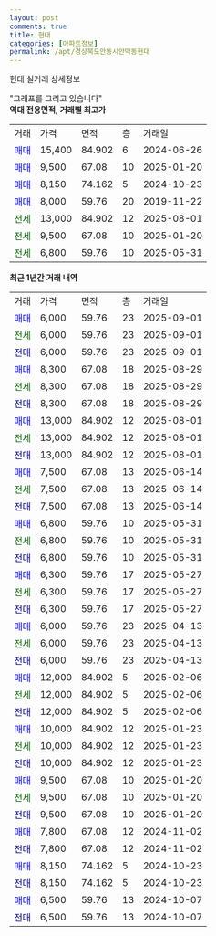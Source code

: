 ```yaml
---
layout: post
comments: true
title: 현대
categories: [아파트정보]
permalink: /apt/경상북도안동시안막동현대
---
```


현대 실거래 상세정보

<script type="text/javascript">
  google.charts.load('current', {'packages':['line', 'corechart']});
  google.charts.setOnLoadCallback(drawChart);

  function drawChart() {
    var data = new google.visualization.DataTable();
    data.addColumn('date', '거래일');
    data.addColumn('number', "매매");
    data.addColumn('number', "전세");
    data.addColumn('number', "전매");

    data.addRows([[new Date(Date.parse("2025-09-01")), 6000, null, null], [new Date(Date.parse("2025-09-01")), null, 6000, null], [new Date(Date.parse("2025-09-01")), null, null, 6000], [new Date(Date.parse("2025-08-29")), 8300, null, null], [new Date(Date.parse("2025-08-29")), null, 8300, null], [new Date(Date.parse("2025-08-29")), null, null, 8300], [new Date(Date.parse("2025-08-01")), 13000, null, null], [new Date(Date.parse("2025-08-01")), null, 13000, null], [new Date(Date.parse("2025-08-01")), null, null, 13000], [new Date(Date.parse("2025-06-14")), 7500, null, null], [new Date(Date.parse("2025-06-14")), null, 7500, null], [new Date(Date.parse("2025-06-14")), null, null, 7500], [new Date(Date.parse("2025-05-31")), 6800, null, null], [new Date(Date.parse("2025-05-31")), null, 6800, null], [new Date(Date.parse("2025-05-31")), null, null, 6800], [new Date(Date.parse("2025-05-27")), 6300, null, null], [new Date(Date.parse("2025-05-27")), null, 6300, null], [new Date(Date.parse("2025-05-27")), null, null, 6300], [new Date(Date.parse("2025-04-13")), 6000, null, null], [new Date(Date.parse("2025-04-13")), null, 6000, null], [new Date(Date.parse("2025-04-13")), null, null, 6000], [new Date(Date.parse("2025-02-06")), 12000, null, null], [new Date(Date.parse("2025-02-06")), null, 12000, null], [new Date(Date.parse("2025-02-06")), null, null, 12000], [new Date(Date.parse("2025-01-23")), 10000, null, null], [new Date(Date.parse("2025-01-23")), null, 10000, null], [new Date(Date.parse("2025-01-23")), null, null, 10000], [new Date(Date.parse("2025-01-20")), 9500, null, null], [new Date(Date.parse("2025-01-20")), null, 9500, null], [new Date(Date.parse("2025-01-20")), null, null, 9500], [new Date(Date.parse("2024-11-02")), 7800, null, null], [new Date(Date.parse("2024-11-02")), null, null, 7800], [new Date(Date.parse("2024-10-23")), 8150, null, null], [new Date(Date.parse("2024-10-23")), null, null, 8150], [new Date(Date.parse("2024-10-07")), 6500, null, null], [new Date(Date.parse("2024-10-07")), null, null, 6500]]);

    var options = {
      hAxis: {
        format: 'yyyy/MM/dd'
      },    
      lineWidth: 0,
      pointsVisible: true,    
      title: '최근 1년간 유형별 실거래가 분포',
      legend: { position: 'bottom' }
    };

    var formatter = new google.visualization.NumberFormat({pattern:'###,###'} );
    formatter.format(data, 1);
    formatter.format(data, 2);
    
    setTimeout(function() {
        var chart = new google.visualization.LineChart(document.getElementById('columnchart_material'));
        chart.draw(data, (options));
        document.getElementById('loading').style.display = 'none';
    }, 200);
  }
</script>


<div id="loading" style="z-index:20; display: block; margin-left: 0px">"그래프를 그리고 있습니다"</div>
<div id="columnchart_material" style="width: 95%; margin-left: 0px; display: block"></div>
<!-- contents start -->
<b>역대 전용면적, 거래별 최고가</b>
<table class="sortable">
    <tr>
      <td>거래</td>
      <td>가격</td>
      <td>면적</td>
      <td>층</td>
      <td>거래일</td>
    </tr>
        <tr>
          <td><a style="color: blue">매매</a></td>
          <td>15,400</td>
          <td>84.902</td>
          <td>6</td>
          <td>2024-06-26</td>
        </tr>            <tr>
          <td><a style="color: blue">매매</a></td>
          <td>9,500</td>
          <td>67.08</td>
          <td>10</td>
          <td>2025-01-20</td>
        </tr>            <tr>
          <td><a style="color: blue">매매</a></td>
          <td>8,150</td>
          <td>74.162</td>
          <td>5</td>
          <td>2024-10-23</td>
        </tr>            <tr>
          <td><a style="color: blue">매매</a></td>
          <td>8,000</td>
          <td>59.76</td>
          <td>20</td>
          <td>2019-11-22</td>
        </tr>        
        <tr>
              <td><a style="color: darkgreen">전세</a></td>
              <td>13,000</td>
              <td>84.902</td>
              <td>12</td>
              <td>2025-08-01</td>
            </tr>            <tr>
              <td><a style="color: darkgreen">전세</a></td>
              <td>9,500</td>
              <td>67.08</td>
              <td>10</td>
              <td>2025-01-20</td>
            </tr>            <tr>
              <td><a style="color: darkgreen">전세</a></td>
              <td>6,800</td>
              <td>59.76</td>
              <td>10</td>
              <td>2025-05-31</td>
            </tr>        
    
</table>

<b>최근 1년간 거래 내역</b>

<table class="sortable">
    <tr>
      <td>거래</td>
      <td>가격</td>
      <td>면적</td>
      <td>층</td>
      <td>거래일</td>
    </tr>
    <tr>
      <td><a style="color: blue">매매</a></td>
      <td>6,000</td>
      <td>59.76</td>
      <td>23</td>
      <td>2025-09-01</td>
    </tr>          <tr>
      <td><a style="color: darkgreen">전세</a></td>
      <td>6,000</td>
      <td>59.76</td>
      <td>23</td>
      <td>2025-09-01</td>
    </tr>          <tr>
      <td><a style="color: darkblue">전매</a></td>
      <td>6,000</td>
      <td>59.76</td>
      <td>23</td>
      <td>2025-09-01</td>
    </tr>          <tr>
      <td><a style="color: blue">매매</a></td>
      <td>8,300</td>
      <td>67.08</td>
      <td>18</td>
      <td>2025-08-29</td>
    </tr>          <tr>
      <td><a style="color: darkgreen">전세</a></td>
      <td>8,300</td>
      <td>67.08</td>
      <td>18</td>
      <td>2025-08-29</td>
    </tr>          <tr>
      <td><a style="color: darkblue">전매</a></td>
      <td>8,300</td>
      <td>67.08</td>
      <td>18</td>
      <td>2025-08-29</td>
    </tr>          <tr>
      <td><a style="color: blue">매매</a></td>
      <td>13,000</td>
      <td>84.902</td>
      <td>12</td>
      <td>2025-08-01</td>
    </tr>          <tr>
      <td><a style="color: darkgreen">전세</a></td>
      <td>13,000</td>
      <td>84.902</td>
      <td>12</td>
      <td>2025-08-01</td>
    </tr>          <tr>
      <td><a style="color: darkblue">전매</a></td>
      <td>13,000</td>
      <td>84.902</td>
      <td>12</td>
      <td>2025-08-01</td>
    </tr>          <tr>
      <td><a style="color: blue">매매</a></td>
      <td>7,500</td>
      <td>67.08</td>
      <td>13</td>
      <td>2025-06-14</td>
    </tr>          <tr>
      <td><a style="color: darkgreen">전세</a></td>
      <td>7,500</td>
      <td>67.08</td>
      <td>13</td>
      <td>2025-06-14</td>
    </tr>          <tr>
      <td><a style="color: darkblue">전매</a></td>
      <td>7,500</td>
      <td>67.08</td>
      <td>13</td>
      <td>2025-06-14</td>
    </tr>          <tr>
      <td><a style="color: blue">매매</a></td>
      <td>6,800</td>
      <td>59.76</td>
      <td>10</td>
      <td>2025-05-31</td>
    </tr>          <tr>
      <td><a style="color: darkgreen">전세</a></td>
      <td>6,800</td>
      <td>59.76</td>
      <td>10</td>
      <td>2025-05-31</td>
    </tr>          <tr>
      <td><a style="color: darkblue">전매</a></td>
      <td>6,800</td>
      <td>59.76</td>
      <td>10</td>
      <td>2025-05-31</td>
    </tr>          <tr>
      <td><a style="color: blue">매매</a></td>
      <td>6,300</td>
      <td>59.76</td>
      <td>17</td>
      <td>2025-05-27</td>
    </tr>          <tr>
      <td><a style="color: darkgreen">전세</a></td>
      <td>6,300</td>
      <td>59.76</td>
      <td>17</td>
      <td>2025-05-27</td>
    </tr>          <tr>
      <td><a style="color: darkblue">전매</a></td>
      <td>6,300</td>
      <td>59.76</td>
      <td>17</td>
      <td>2025-05-27</td>
    </tr>          <tr>
      <td><a style="color: blue">매매</a></td>
      <td>6,000</td>
      <td>59.76</td>
      <td>23</td>
      <td>2025-04-13</td>
    </tr>          <tr>
      <td><a style="color: darkgreen">전세</a></td>
      <td>6,000</td>
      <td>59.76</td>
      <td>23</td>
      <td>2025-04-13</td>
    </tr>          <tr>
      <td><a style="color: darkblue">전매</a></td>
      <td>6,000</td>
      <td>59.76</td>
      <td>23</td>
      <td>2025-04-13</td>
    </tr>          <tr>
      <td><a style="color: blue">매매</a></td>
      <td>12,000</td>
      <td>84.902</td>
      <td>5</td>
      <td>2025-02-06</td>
    </tr>          <tr>
      <td><a style="color: darkgreen">전세</a></td>
      <td>12,000</td>
      <td>84.902</td>
      <td>5</td>
      <td>2025-02-06</td>
    </tr>          <tr>
      <td><a style="color: darkblue">전매</a></td>
      <td>12,000</td>
      <td>84.902</td>
      <td>5</td>
      <td>2025-02-06</td>
    </tr>          <tr>
      <td><a style="color: blue">매매</a></td>
      <td>10,000</td>
      <td>84.902</td>
      <td>12</td>
      <td>2025-01-23</td>
    </tr>          <tr>
      <td><a style="color: darkgreen">전세</a></td>
      <td>10,000</td>
      <td>84.902</td>
      <td>12</td>
      <td>2025-01-23</td>
    </tr>          <tr>
      <td><a style="color: darkblue">전매</a></td>
      <td>10,000</td>
      <td>84.902</td>
      <td>12</td>
      <td>2025-01-23</td>
    </tr>          <tr>
      <td><a style="color: blue">매매</a></td>
      <td>9,500</td>
      <td>67.08</td>
      <td>10</td>
      <td>2025-01-20</td>
    </tr>          <tr>
      <td><a style="color: darkgreen">전세</a></td>
      <td>9,500</td>
      <td>67.08</td>
      <td>10</td>
      <td>2025-01-20</td>
    </tr>          <tr>
      <td><a style="color: darkblue">전매</a></td>
      <td>9,500</td>
      <td>67.08</td>
      <td>10</td>
      <td>2025-01-20</td>
    </tr>          <tr>
      <td><a style="color: blue">매매</a></td>
      <td>7,800</td>
      <td>67.08</td>
      <td>12</td>
      <td>2024-11-02</td>
    </tr>          <tr>
      <td><a style="color: darkblue">전매</a></td>
      <td>7,800</td>
      <td>67.08</td>
      <td>12</td>
      <td>2024-11-02</td>
    </tr>          <tr>
      <td><a style="color: blue">매매</a></td>
      <td>8,150</td>
      <td>74.162</td>
      <td>5</td>
      <td>2024-10-23</td>
    </tr>          <tr>
      <td><a style="color: darkblue">전매</a></td>
      <td>8,150</td>
      <td>74.162</td>
      <td>5</td>
      <td>2024-10-23</td>
    </tr>          <tr>
      <td><a style="color: blue">매매</a></td>
      <td>6,500</td>
      <td>59.76</td>
      <td>13</td>
      <td>2024-10-07</td>
    </tr>          <tr>
      <td><a style="color: darkblue">전매</a></td>
      <td>6,500</td>
      <td>59.76</td>
      <td>13</td>
      <td>2024-10-07</td>
    </tr>      </table>
<!-- contents end -->    

